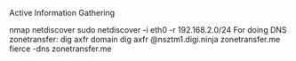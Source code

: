 Active Information Gathering

nmap
netdiscover
sudo netdiscover -i eth0 -r 192.168.2.0/24
For doing DNS zonetransfer: dig axfr <nameserver> domain
dig axfr @nsztm1.digi.ninja zonetransfer.me
fierce -dns zonetransfer.me
